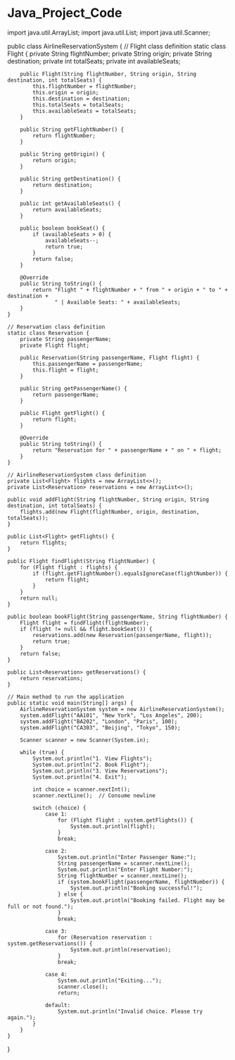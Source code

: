 # Java_Project_Code
import java.util.ArrayList;
import java.util.List;
import java.util.Scanner;

public class AirlineReservationSystem {
    // Flight class definition
    static class Flight {
        private String flightNumber;
        private String origin;
        private String destination;
        private int totalSeats;
        private int availableSeats;

        public Flight(String flightNumber, String origin, String destination, int totalSeats) {
            this.flightNumber = flightNumber;
            this.origin = origin;
            this.destination = destination;
            this.totalSeats = totalSeats;
            this.availableSeats = totalSeats;
        }

        public String getFlightNumber() {
            return flightNumber;
        }

        public String getOrigin() {
            return origin;
        }

        public String getDestination() {
            return destination;
        }

        public int getAvailableSeats() {
            return availableSeats;
        }

        public boolean bookSeat() {
            if (availableSeats > 0) {
                availableSeats--;
                return true;
            }
            return false;
        }

        @Override
        public String toString() {
            return "Flight " + flightNumber + " from " + origin + " to " + destination +
                   " | Available Seats: " + availableSeats;
        }
    }

    // Reservation class definition
    static class Reservation {
        private String passengerName;
        private Flight flight;

        public Reservation(String passengerName, Flight flight) {
            this.passengerName = passengerName;
            this.flight = flight;
        }

        public String getPassengerName() {
            return passengerName;
        }

        public Flight getFlight() {
            return flight;
        }

        @Override
        public String toString() {
            return "Reservation for " + passengerName + " on " + flight;
        }
    }

    // AirlineReservationSystem class definition
    private List<Flight> flights = new ArrayList<>();
    private List<Reservation> reservations = new ArrayList<>();

    public void addFlight(String flightNumber, String origin, String destination, int totalSeats) {
        flights.add(new Flight(flightNumber, origin, destination, totalSeats));
    }

    public List<Flight> getFlights() {
        return flights;
    }

    public Flight findFlight(String flightNumber) {
        for (Flight flight : flights) {
            if (flight.getFlightNumber().equalsIgnoreCase(flightNumber)) {
                return flight;
            }
        }
        return null;
    }

    public boolean bookFlight(String passengerName, String flightNumber) {
        Flight flight = findFlight(flightNumber);
        if (flight != null && flight.bookSeat()) {
            reservations.add(new Reservation(passengerName, flight));
            return true;
        }
        return false;
    }

    public List<Reservation> getReservations() {
        return reservations;
    }

    // Main method to run the application
    public static void main(String[] args) {
        AirlineReservationSystem system = new AirlineReservationSystem();
        system.addFlight("AA101", "New York", "Los Angeles", 200);
        system.addFlight("BA202", "London", "Paris", 100);
        system.addFlight("CA303", "Beijing", "Tokyo", 150);

        Scanner scanner = new Scanner(System.in);

        while (true) {
            System.out.println("1. View Flights");
            System.out.println("2. Book Flight");
            System.out.println("3. View Reservations");
            System.out.println("4. Exit");

            int choice = scanner.nextInt();
            scanner.nextLine();  // Consume newline

            switch (choice) {
                case 1:
                    for (Flight flight : system.getFlights()) {
                        System.out.println(flight);
                    }
                    break;

                case 2:
                    System.out.println("Enter Passenger Name:");
                    String passengerName = scanner.nextLine();
                    System.out.println("Enter Flight Number:");
                    String flightNumber = scanner.nextLine();
                    if (system.bookFlight(passengerName, flightNumber)) {
                        System.out.println("Booking successful!");
                    } else {
                        System.out.println("Booking failed. Flight may be full or not found.");
                    }
                    break;

                case 3:
                    for (Reservation reservation : system.getReservations()) {
                        System.out.println(reservation);
                    }
                    break;

                case 4:
                    System.out.println("Exiting...");
                    scanner.close();
                    return;

                default:
                    System.out.println("Invalid choice. Please try again.");
            }
        }
    }
}
